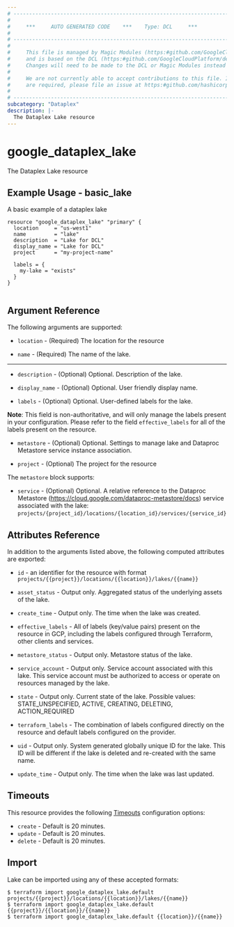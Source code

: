 ```yaml
---
# ----------------------------------------------------------------------------
#
#     ***     AUTO GENERATED CODE    ***    Type: DCL     ***
#
# ----------------------------------------------------------------------------
#
#     This file is managed by Magic Modules (https:#github.com/GoogleCloudPlatform/magic-modules)
#     and is based on the DCL (https:#github.com/GoogleCloudPlatform/declarative-resource-client-library).
#     Changes will need to be made to the DCL or Magic Modules instead of here.
#
#     We are not currently able to accept contributions to this file. If changes
#     are required, please file an issue at https:#github.com/hashicorp/terraform-provider-google/issues/new/choose
#
# ----------------------------------------------------------------------------
subcategory: "Dataplex"
description: |-
  The Dataplex Lake resource
---
```


# google_dataplex_lake

The Dataplex Lake resource

## Example Usage - basic_lake
A basic example of a dataplex lake
```hcl
resource "google_dataplex_lake" "primary" {
  location     = "us-west1"
  name         = "lake"
  description  = "Lake for DCL"
  display_name = "Lake for DCL"
  project      = "my-project-name"

  labels = {
    my-lake = "exists"
  }
}


```

## Argument Reference

The following arguments are supported:

* `location` -
  (Required)
  The location for the resource
  
* `name` -
  (Required)
  The name of the lake.
  


- - -

* `description` -
  (Optional)
  Optional. Description of the lake.
  
* `display_name` -
  (Optional)
  Optional. User friendly display name.
  
* `labels` -
  (Optional)
  Optional. User-defined labels for the lake.

**Note**: This field is non-authoritative, and will only manage the labels present in your configuration.
Please refer to the field `effective_labels` for all of the labels present on the resource.
  
* `metastore` -
  (Optional)
  Optional. Settings to manage lake and Dataproc Metastore service instance association.
  
* `project` -
  (Optional)
  The project for the resource
  


The `metastore` block supports:
    
* `service` -
  (Optional)
  Optional. A relative reference to the Dataproc Metastore (https://cloud.google.com/dataproc-metastore/docs) service associated with the lake: `projects/{project_id}/locations/{location_id}/services/{service_id}`
    
## Attributes Reference

In addition to the arguments listed above, the following computed attributes are exported:

* `id` - an identifier for the resource with format `projects/{{project}}/locations/{{location}}/lakes/{{name}}`

* `asset_status` -
  Output only. Aggregated status of the underlying assets of the lake.
  
* `create_time` -
  Output only. The time when the lake was created.
  
* `effective_labels` -
  All of labels (key/value pairs) present on the resource in GCP, including the labels configured through Terraform, other clients and services.
  
* `metastore_status` -
  Output only. Metastore status of the lake.
  
* `service_account` -
  Output only. Service account associated with this lake. This service account must be authorized to access or operate on resources managed by the lake.
  
* `state` -
  Output only. Current state of the lake. Possible values: STATE_UNSPECIFIED, ACTIVE, CREATING, DELETING, ACTION_REQUIRED
  
* `terraform_labels` -
  The combination of labels configured directly on the resource and default labels configured on the provider.
  
* `uid` -
  Output only. System generated globally unique ID for the lake. This ID will be different if the lake is deleted and re-created with the same name.
  
* `update_time` -
  Output only. The time when the lake was last updated.
  
## Timeouts

This resource provides the following
[Timeouts](https://developer.hashicorp.com/terraform/plugin/sdkv2/resources/retries-and-customizable-timeouts) configuration options:

- `create` - Default is 20 minutes.
- `update` - Default is 20 minutes.
- `delete` - Default is 20 minutes.

## Import

Lake can be imported using any of these accepted formats:

```
$ terraform import google_dataplex_lake.default projects/{{project}}/locations/{{location}}/lakes/{{name}}
$ terraform import google_dataplex_lake.default {{project}}/{{location}}/{{name}}
$ terraform import google_dataplex_lake.default {{location}}/{{name}}
```



